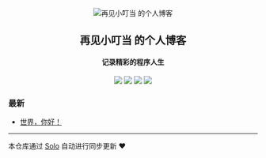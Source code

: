 <p align="center"><img alt="再见小叮当 的个人博客" src="https://static.b3log.org/images/brand/solo-32.png"></p><h2 align="center">
再见小叮当 的个人博客
</h2>

<h4 align="center">记录精彩的程序人生</h4>
<p align="center"><a title="再见小叮当 的个人博客" target="_blank" href="https://github.com/zaijianxdd/solo-blog"><img src="https://img.shields.io/github/last-commit/zaijianxdd/solo-blog.svg?style=flat-square&color=FF9900"></a>
<a title="GitHub repo size in bytes" target="_blank" href="https://github.com/zaijianxdd/solo-blog"><img src="https://img.shields.io/github/repo-size/zaijianxdd/solo-blog.svg?style=flat-square"></a>
<a title="Solo Version" target="_blank" href="https://github.com/b3log/solo/releases"><img src="https://img.shields.io/badge/solo-3.6.3-f1e05a.svg?style=flat-square&color=blueviolet"></a>
<a title="Hits" target="_blank" href="https://github.com/b3log/hits"><img src="https://hits.b3log.org/zaijianxdd/solo-blog.svg"></a></p>

### 最新

* [世界，你好！](http://www.zjxdd.top/hello-solo)



---

本仓库通过 [Solo](https://github.com/b3log/solo) 自动进行同步更新 ❤️ 